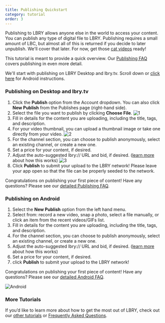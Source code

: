 ```yaml
---
title: Publishing Quickstart
category: tutorial
order: 3
---
```


Publishing to LBRY allows anyone else in the world to access your content. You can publish any type of digital file to LBRY. Publishing requires a small amount of LBC, but almost all of this is returned if you decide to later unpublish. We'll cover that later. For now, get those [cat videos](https://beta.lbry.tv/cats:cb) ready! 

This tutorial is meant to provide a quick overview. Our [Publishing FAQ](/faq/how-to-publish) covers publishing in even more detail.

We'll start with publishing on LBRY Desktop and lbry.tv. Scroll down or [click here](#android) for Android instructions. 

### Publishing on Desktop and lbry.tv
1. Click the **Publish** option from the Account dropdown. You can also click **New Publish** from the Publishes page (right-hand side). 
1. Select the file you want to publish by clicking **Choose File**. ![1](https://spee.ch/a/publish-1.png)
1. Fill in details for the content you are uploading, including the title, tags, and description. 
1. For your video thumbnail, you can upload a thumbnail image or take one directly from your video. ![2](https://spee.ch/7/publish-2.png)
1. For the channel section, you can choose to publish anonymously, select an existing channel, or create a new one.
1. Set a price for your content, if desired.
1. Adjust the auto-suggested lbry:// URL and bid, if desired. ([learn more](/faq/naming) about how this works)
![3](https://spee.ch/3/publish-3.png)
1. Click **Publish** to submit your upload to the LBRY network! Please leave your app open so that the file can be properly seeded to the network. 

Congratulations on publishing your first piece of content! Have any questions? Please see our [detailed Publishing FAQ](/faq/how-to-publish).

### Publishing on Android
1. Select the **New Publish** option from the left hand menu. 
1. Select from: record a new video, snap a photo, select a file manually, or click an item from the recent videos/GIFs list. 
1. Fill in details for the content you are uploading, including the title, tags, and description.  
1. For the channel section, you can choose to publish anonymously, select an existing channel, or create a new one.
1. Adjust the auto-suggested lbry:// URL and bid, if desired. ([learn more](/faq/naming) about how this works)
1. Set a price for your content, if desired.
1. click **Publish** to submit your upload to the LBRY network! 
 
Congratulations on publishing your first piece of content! Have any questions? Please see our [detailed Android FAQ](/faq/android-basics).

![Android](https://spee.ch/9/android-publish-1.png)

### More Tutorials

If you’d like to learn more about how to get the most out of LBRY, check out our [other tutorials](https://lbry.com/faq?category=tutorial) or [Frequently Asked Questions](https://lbry.com/faq).
